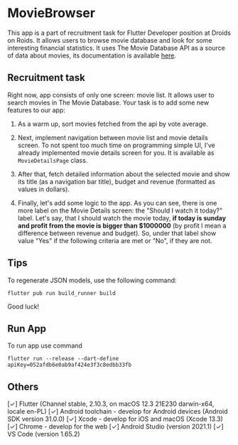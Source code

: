 # MovieBrowser

This app is a part of recruitment task for Flutter Developer position at Droids on Roids. It allows users to browse movie database and look for some interesting financial statistics. It uses The Movie Database API as a source of data about movies, its documentation is available [here](https://developers.themoviedb.org/3/getting-started/introduction).

## Recruitment task

Right now, app consists of only one screen: movie list. It allows user to search movies in The Movie Database. Your task is to add some new features to our app:

1. As a warm up, sort movies fetched from the api by vote average.

2. Next, implement navigation between movie list and movie details screen. To not spent too much time on programming simple UI, I've already implemented movie details screen for you. It is available as `MovieDetailsPage` class.

3. After that, fetch detailed information about the selected movie and show its title (as a navigation bar title), budget and revenue (formatted as values in dollars).

4. Finally, let's add some logic to the app. As you can see, there is one more label on the Movie Details screen: the "Should I watch it today?" label. Let's say, that I should watch the movie today, **if today is sunday and profit from the movie is bigger than $1000000** (by profit I mean a difference between revenue and budget). So, under that label show value "Yes" if the following criteria are met or "No", if they are not.

## Tips

To regenerate JSON models, use the following command:
```
flutter pub run build_runner build
```

Good luck!

## Run App

To run app use command
```
flutter run --release --dart-define apiKey=052afdb6e0ab9af424e3f3c8edbb33fb
```

## Others

[✓] Flutter (Channel stable, 2.10.3, on macOS 12.3 21E230 darwin-x64, locale en-PL)
[✓] Android toolchain - develop for Android devices (Android SDK version 31.0.0)
[✓] Xcode - develop for iOS and macOS (Xcode 13.3)
[✓] Chrome - develop for the web
[✓] Android Studio (version 2021.1)
[✓] VS Code (version 1.65.2)
